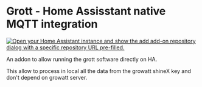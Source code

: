 # Grott - Home Assisstant native MQTT integration

[![Open your Home Assistant instance and show the add add-on repository dialog with a specific repository URL pre-filled.](https://my.home-assistant.io/badges/supervisor_add_addon_repository.svg)](https://my.home-assistant.io/redirect/supervisor_add_addon_repository/?repository_url=https://github.com/perico85/grott)

An addon to allow running the grott software directly on HA.

This allow to process in local all the data from the growatt shineX key and don't depend on growatt server.
